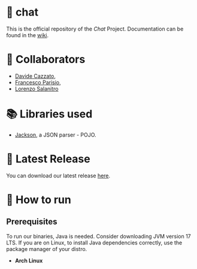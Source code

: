 # 💬 chat
This is the official repository of the *Chat* Project. 
Documentation can be found in the [wiki](https://github.com/hotbrightsunshine/chat/wiki).

# 👥 Collaborators
- [Davide Cazzato](https://github.com/Deivv77),
- [Francesco Parisio](https://github.com/hotbrightsunshine),
- [Lorenzo Salanitro](https://github.com/LorenzoSalanitro)

# 📚 Libraries used
- [Jackson](https://github.com/FasterXML/jackson), a JSON parser - POJO.

# 🎊 Latest Release
You can download our latest release [here](https://github.com/hotbrightsunshine/chat/releases/tag/v0.1).

# 🔮 How to run
## Prerequisites 
To run our binaries, Java is needed. Consider downloading JVM version 17 LTS. If you are on Linux, to install Java dependencies correctly, use the package manager of your distro. 
- **Arch Linux**
    ```
    ```